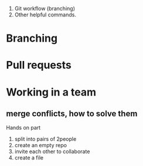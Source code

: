 1. Git workflow (branching)
1. Other helpful commands.


# Branching

# Pull requests

# Working in a team

## merge conflicts, how to solve them
Hands on part
1. split into pairs of 2people
1. create an empty repo
1. invite each other to collaborate
1. create a file
##
